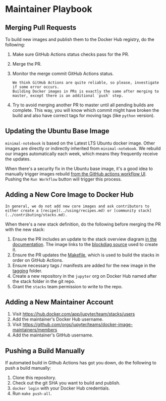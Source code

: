 # Maintainer Playbook

## Merging Pull Requests

To build new images and publish them to the Docker Hub registry, do the following:

1. Make sure GitHub Actions status checks pass for the PR.
2. Merge the PR.
3. Monitor the merge commit GitHub Actions status.

   ```{note}
   We think GitHub Actions are quite reliable, so please, investigate if some error occurs.
   Building Docker images in PRs is exactly the same after merging to master, except there is an additional `push` step.
   ```

4. Try to avoid merging another PR to master until all pending builds are complete.
   This way, you will know which commit might have broken the build and also have correct tags for moving tags (like `python` version).

## Updating the Ubuntu Base Image

`minimal-notebook` is based on the Latest LTS Ubuntu docker image.
Other images are directly or indirectly inherited from `minimal-notebook`.
We rebuild our images automatically each week, which means they frequently receive the updates.

When there's a security fix in the Ubuntu base image, it's a good idea to manually trigger images rebuild [from the GitHub actions workflow UI](https://github.com/jupyter/docker-stacks/actions/workflows/docker.yml).
Pushing the `Run Workflow` button will trigger this process.

## Adding a New Core Image to Docker Hub

```{note}
In general, we do not add new core images and ask contributors to either create a [recipe](../using/recipes.md) or [community stack](../contributing/stacks.md).
```

When there's a new stack definition, do the following before merging the PR with the new stack:

1. Ensure the PR includes an update to the stack overview diagram
   [in the documentation](https://github.com/jupyter/docker-stacks/blob/master/docs/using/selecting.md#image-relationships).
   The image links to the [blockdiag source](http://interactive.blockdiag.com/) used to create it.
2. Ensure the PR updates the [Makefile](https://github.com/jupyter/docker-stacks/blob/master/Makefile), which is used to build the stacks in order on GitHub Actions.
3. Ensure necessary tags / manifests are added for the new image in the [tagging](https://github.com/jupyter/docker-stacks/tree/master/tagging) folder.
4. Create a new repository in the `jupyter` org on Docker Hub named after the stack folder in the
   git repo.
5. Grant the `stacks` team permission to write to the repo.

## Adding a New Maintainer Account

1. Visit <https://hub.docker.com/app/jupyter/team/stacks/users>
2. Add the maintainer's Docker Hub username.
3. Visit <https://github.com/orgs/jupyter/teams/docker-image-maintainers/members>
4. Add the maintainer's GitHub username.

## Pushing a Build Manually

If automated build in Github Actions has got you down, do the following to push a build manually:

1. Clone this repository.
2. Check out the git SHA you want to build and publish.
3. `docker login` with your Docker Hub credentials.
4. Run `make push-all`.
